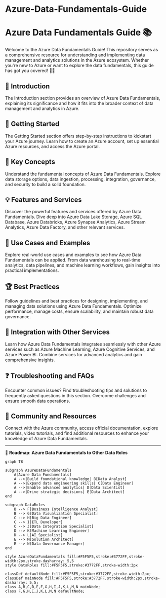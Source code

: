 # Azure-Data-Fundamentals-Guide

# Azure Data Fundamentals Guide 📚

Welcome to the Azure Data Fundamentals Guide! This repository serves as a comprehensive resource for understanding and implementing data management and analytics solutions in the Azure ecosystem. Whether you're new to Azure or want to explore the data fundamentals, this guide has got you covered! 💪🚀

## 🌟 Introduction

The Introduction section provides an overview of Azure Data Fundamentals, explaining its significance and how it fits into the broader context of data management and analytics in Azure.

## 🚀 Getting Started

The Getting Started section offers step-by-step instructions to kickstart your Azure journey. Learn how to create an Azure account, set up essential Azure resources, and access the Azure portal.

## 🧠 Key Concepts

Understand the fundamental concepts of Azure Data Fundamentals. Explore data storage options, data ingestion, processing, integration, governance, and security to build a solid foundation.

## 💡 Features and Services

Discover the powerful features and services offered by Azure Data Fundamentals. Dive deep into Azure Data Lake Storage, Azure SQL Database, Azure Databricks, Azure Synapse Analytics, Azure Stream Analytics, Azure Data Factory, and other relevant services.

## 🎯 Use Cases and Examples

Explore real-world use cases and examples to see how Azure Data Fundamentals can be applied. From data warehousing to real-time analytics, data pipelines, and machine learning workflows, gain insights into practical implementations.

## 🏆 Best Practices

Follow guidelines and best practices for designing, implementing, and managing data solutions using Azure Data Fundamentals. Optimize performance, manage costs, ensure scalability, and maintain robust data governance.

## 🤝 Integration with Other Services

Learn how Azure Data Fundamentals integrates seamlessly with other Azure services such as Azure Machine Learning, Azure Cognitive Services, and Azure Power BI. Combine services for advanced analytics and gain comprehensive insights.

## ❓ Troubleshooting and FAQs

Encounter common issues? Find troubleshooting tips and solutions to frequently asked questions in this section. Overcome challenges and ensure smooth data operations.

## 👥 Community and Resources

Connect with the Azure community, access official documentation, explore tutorials, video tutorials, and find additional resources to enhance your knowledge of Azure Data Fundamentals.

---

🚀 **Roadmap: Azure Data Fundamentals to Other Data Roles**

```mermaid
graph TB

subgraph AzureDataFundamentals
    A[Azure Data Fundamentals]
    A -->|Build foundational knowledge| B[Data Analyst]
    A -->|Expand data engineering skills| C[Data Engineer]
    A -->|Enable advanced analytics| D[Data Scientist]
    A -->|Drive strategic decisions| E[Data Architect]
end

subgraph DataRoles
    B --> F[Business Intelligence Analyst]
    B --> G[Data Visualization Specialist]
    C --> H[Big Data Engineer]
    C --> I[ETL Developer]
    C --> J[Data Integration Specialist]
    D --> K[Machine Learning Engineer]
    D --> L[AI Specialist]
    E --> M[Solution Architect]
    E --> N[Data Governance Manager]
end

style AzureDataFundamentals fill:#F5F5F5,stroke:#3772FF,stroke-width:2px,stroke-dasharray: 5,5
style DataRoles fill:#F5F5F5,stroke:#3772FF,stroke-width:2px

classDef defaultNode fill:#F5F5F5,stroke:#3772FF,stroke-width:2px;
classDef mainNode fill:#F5F5F5,stroke:#3772FF,stroke-width:2px,stroke-dasharray: 5,5;
class A,B,C,D,E,F,G,H,I,J,K,L,M,N mainNode;
class F,G,H,I,J,K,L,M,N defaultNode;

